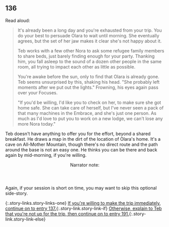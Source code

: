 ## 136

Read aloud:

> It's already been a long day and you're exhausted from your trip.
> You do your best to persuade Olara to wait until morning.
> She eventually agrees, but the set of her jaw makes it clear she's not happy about it.
>
> Teb works with a few other Nora to ask some refugee family members to share beds, just barely finding enough for your party.
> Thanking him, you fall asleep to the sound of a dozen other people in the same room, all trying to impact each other as little as possible.
>
> You're awake before the sun, only to find that Olara is already gone.
> Teb seems unsurprised by this, shaking his head.
> "She probably left moments after we put out the lights."
> Frowning, his eyes again pass over your Focuses.
>
> "If you'd be willing, I'd like you to check on her, to make sure she got home safe.
> She can take care of herself, but I've never seen a pack of that many machines in the Embrace, and she's just one person.
> As much as I'd love to put you to work on a new lodge, we can't lose any more Nora today."

Teb doesn't have anything to offer you for the effort, beyond a shared breakfast.
He draws a map in the dirt of the location of Olara's home.
It's a cave on All-Mother Mountain, though there's no direct route and the path around the base is not an easy one.
He thinks you can be there and back again by mid-morning, if you're willing.

<aside class="narrator-note">
<header>Narrator note:</header>
Again, if your session is short on time, you may want to skip this optional side-story.
</aside>

{:.story-links.story-links-one}
[If you're willing to make the trip immediately, continue on to entry 137.](137-leave-morning.md){:.story-link.story-link-if}
[Otherwise, explain to Teb that you're not up for the trip, then continue on to entry 191.](191-not-interested.md){:.story-link.story-link-else}
